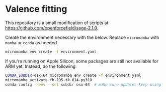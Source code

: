 # Valence fitting

This repository is a small modification of scripts at https://github.com/openforcefield/sage-2.1.0.

Create the environment necessary with the below. Replace ``micromamba`` with ``mamba`` or ``conda`` as needed.

```bash
micromamba env create -f environment.yaml
```

If you're running on Apple Silicon, some packages are still not available for ARM yet. Instead, do the following:


```bash
CONDA_SUBDIR=osx-64 micromamba env create -f environment.yaml
micromamba activate fb-195-tk-014-py310
conda config --env --set subdir osx-64  # make sure updates keep using the subdir
```